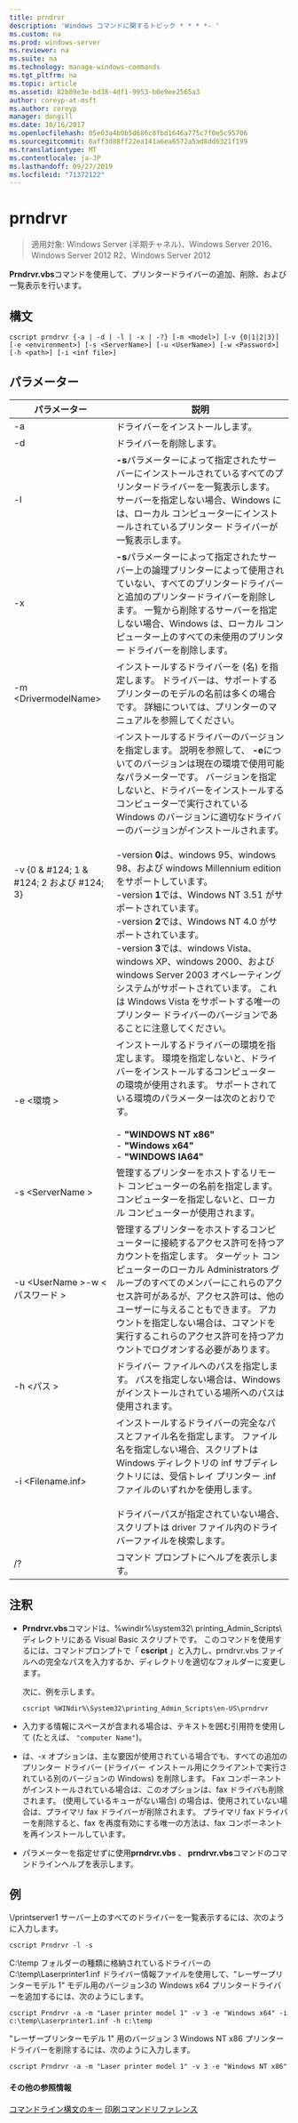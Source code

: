 ```yaml
---
title: prndrvr
description: 'Windows コマンドに関するトピック * * * *- '
ms.custom: na
ms.prod: windows-server
ms.reviewer: na
ms.suite: na
ms.technology: manage-windows-commands
ms.tgt_pltfrm: na
ms.topic: article
ms.assetid: 82b09e3e-bd38-4df1-9953-b0e9ee2565a3
author: coreyp-at-msft
ms.author: coreyp
manager: dongill
ms.date: 10/16/2017
ms.openlocfilehash: 05e03a4b0b5d686c8fbd1646a775c7f0e5c95706
ms.sourcegitcommit: 6aff3d88ff22ea141a6ea6572a5ad8dd6321f199
ms.translationtype: MT
ms.contentlocale: ja-JP
ms.lasthandoff: 09/27/2019
ms.locfileid: "71372122"
---
```

# <a name="prndrvr"></a>prndrvr

>適用対象: Windows Server (半期チャネル)、Windows Server 2016、Windows Server 2012 R2、Windows Server 2012

**Prndrvr.vbs**コマンドを使用して、プリンタードライバーの追加、削除、および一覧表示を行います。

## <a name="syntax"></a>構文
```
cscript prndrvr {-a | -d | -l | -x | -?} [-m <model>] [-v {0|1|2|3}] 
[-e <environment>] [-s <ServerName>] [-u <UserName>] [-w <Password>] 
[-h <path>] [-i <inf file>]
```

## <a name="parameters"></a>パラメーター

|パラメーター|説明|
|-------|--------|
|-a|ドライバーをインストールします。|
|-d|ドライバーを削除します。|
|-l|**-s**パラメーターによって指定されたサーバーにインストールされているすべてのプリンタードライバーを一覧表示します。 サーバーを指定しない場合、Windows には、ローカル コンピューターにインストールされているプリンター ドライバーが一覧表示します。|
|-x|**-s**パラメーターによって指定されたサーバー上の論理プリンターによって使用されていない、すべてのプリンタードライバーと追加のプリンタードライバーを削除します。 一覧から削除するサーバーを指定しない場合、Windows は、ローカル コンピューター上のすべての未使用のプリンター ドライバーを削除します。|
|-m \<DrivermodelName\>|インストールするドライバーを (名) を指定します。 ドライバーは、サポートするプリンターのモデルの名前は多くの場合です。 詳細については、プリンターのマニュアルを参照してください。|
|-v {0 & #124; 1 & #124; 2 および #124; 3}|インストールするドライバーのバージョンを指定します。 説明を参照して、 **-e**についてのバージョンは現在の環境で使用可能なパラメーターです。 バージョンを指定しないと、ドライバーをインストールするコンピューターで実行されている Windows のバージョンに適切なドライバーのバージョンがインストールされます。<br /><br />-version **0**は、windows 95、windows 98、および windows Millennium edition をサポートしています。<br />-version **1**では、Windows NT 3.51 がサポートされています。<br />-version **2**では、Windows NT 4.0 がサポートされています。<br />-version **3**では、windows Vista、windows XP、windows 2000、および windows Server 2003 オペレーティングシステムがサポートされています。 これは Windows Vista をサポートする唯一のプリンター ドライバーのバージョンであることに注意してください。|
|-e \<環境 >|インストールするドライバーの環境を指定します。 環境を指定しないと、ドライバーをインストールするコンピューターの環境が使用されます。 サポートされている環境のパラメーターは次のとおりです。<br /><br />-    **"WINDOWS NT x86"**<br />-    **"Windows x64"**<br />-    **"WINDOWS IA64"**|
|-s \<ServerName >|管理するプリンターをホストするリモート コンピューターの名前を指定します。 コンピューターを指定しないと、ローカル コンピューターが使用されます。|
|-u \<UserName >-w \<パスワード >|管理するプリンターをホストするコンピューターに接続するアクセス許可を持つアカウントを指定します。 ターゲット コンピューターのローカル Administrators グループのすべてのメンバーにこれらのアクセス許可があるが、アクセス許可は、他のユーザーに与えることもできます。 アカウントを指定しない場合は、コマンドを実行するこれらのアクセス許可を持つアカウントでログオンする必要があります。|
|-h \<パス >|ドライバー ファイルへのパスを指定します。 パスを指定しない場合は、Windows がインストールされている場所へのパスは使用されます。|
|-i \<Filename.inf>|インストールするドライバーの完全なパスとファイル名を指定します。 ファイル名を指定しない場合、スクリプトは Windows ディレクトリの inf サブディレクトリには、受信トレイ プリンター .inf ファイルのいずれかを使用します。<br /><br />ドライバーパスが指定されていない場合、スクリプトは driver ファイル内のドライバーファイルを検索します。|
|/?|コマンド プロンプトにヘルプを表示します。|

## <a name="remarks"></a>注釈
- **Prndrvr.vbs**コマンドは、%windir%\system32\ printing_Admin_Scripts\\<language> ディレクトリにある Visual Basic スクリプトです。 このコマンドを使用するには、コマンドプロンプトで「 **cscript** 」と入力し、prndrvr.vbs ファイルへの完全なパスを入力するか、ディレクトリを適切なフォルダーに変更します。

  次に、例を示します。
  ```
  cscript %WINdir%\System32\printing_Admin_Scripts\en-US\prndrvr
  ```
- 入力する情報にスペースが含まれる場合は、テキストを囲む引用符を使用して (たとえば、 `"computer Name"`)。
- は、-x オプションは、主な要因が使用されている場合でも、すべての追加のプリンター ドライバー (ドライバー インストール用にクライアントで実行されている別のバージョンの Windows) を削除します。 Fax コンポーネントがインストールされている場合は、このオプションは、fax ドライバも削除されます。 (使用しているキューがない場合) の場合は、使用されていない場合は、プライマリ fax ドライバーが削除されます。 プライマリ fax ドライバーを削除すると、fax を再度有効にする唯一の方法は、fax コンポーネントを再インストールしています。
- パラメーターを指定せずに使用**prndrvr.vbs** 、 **prndrvr.vbs**コマンドのコマンドラインヘルプを表示します。

## <a name="BKMK_examples"></a>例

\\/printserver1 サーバー上のすべてのドライバーを一覧表示するには、次のように入力します。
```
cscript Prndrvr -l -s
```

C:\temp フォルダーの種類に格納されているドライバーの C:\temp\Laserprinter1.inf ドライバー情報ファイルを使用して、"レーザープリンターモデル 1" モデル用のバージョン3の Windows x64 プリンタードライバーを追加するには、次のようにします。
```
cscript Prndrvr -a -m "Laser printer model 1" -v 3 -e "Windows x64" -i c:\temp\Laserprinter1.inf -h c:\temp
```

"レーザープリンターモデル 1" 用のバージョン 3 Windows NT x86 プリンタードライバーを削除するには、次のように入力します。
```
cscript Prndrvr -a -m "Laser printer model 1" -v 3 -e "Windows NT x86" 
```

#### <a name="additional-references"></a>その他の参照情報
[コマンドライン構文のキー](command-line-syntax-key.md)
[印刷コマンドリファレンス](print-command-reference.md)
